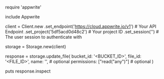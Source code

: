 require 'appwrite'

include Appwrite

client = Client.new
    .set_endpoint('https://cloud.appwrite.io/v1') # Your API Endpoint
    .set_project('5df5acd0d48c2') # Your project ID
    .set_session('') # The user session to authenticate with

storage = Storage.new(client)

response = storage.update_file(
    bucket_id: '<BUCKET_ID>',
    file_id: '<FILE_ID>',
    name: '<NAME>', # optional
    permissions: ["read("any")"] # optional
)

puts response.inspect
